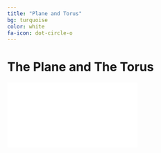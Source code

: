 ```yaml
---
title: "Plane and Torus"
bg: turquoise
color: white
fa-icon: dot-circle-o
---
```

# The Plane and The Torus

<aside>
<div class="icontain"><iframe src="/TorusKnotFibration/visuals/torustest.html"  frameborder="0" scrolling="no" ></iframe></div>
</aside>


